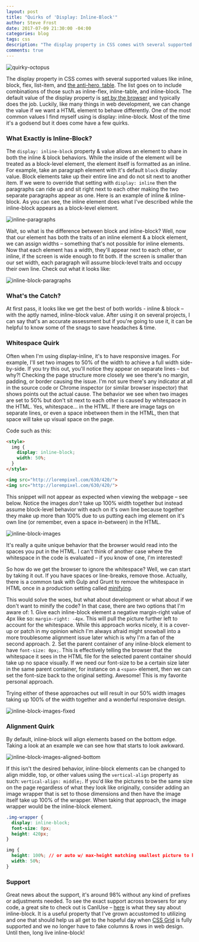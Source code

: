 ```yaml
---
layout: post
title: "Quirks of 'Display: Inline-Block'"
author: Steve Frost
date: 2017-07-09 21:30:00 -04:00
categories: blog
tags: css
description: "The display property in CSS comes with several supported values like inline, block, flex, list-item, and the anti-hero, table. The list goes on to include combinations of those such as inline-flex, inline-table, and inline-block. The default value of the display property is set by the browser and typically does the job. Luckily, like many things in web development, we can change the value if we want a HTML element to behave differently. One of the most common values I find myself using is display: inline-block. Most of the time it's a godsend but it does come have a few quirks."
comments: true
---
```


![quirky-octopus](/assets/img/blogs/inlineblock0.jpg)

The display property in CSS comes with several supported values like inline, block, flex, list-item, and [the anti-hero, table](https://colintoh.com/blog/display-table-anti-hero). The list goes on to include combinations of those such as inline-flex, inline-table, and inline-block. The default value of the display property is [set by the browser](https://github.com/sw4/revert.css) and typically does the job. Luckily, like many things in web development, we can change the value if we want a HTML element to behave differently. One of the most common values I find myself using is display: inline-block. Most of the time it's a godsend but it does come have a few quirks.

### What Exactly is Inline-Block?
The `display: inline-block` property & value allows an element to share in both the inline & block behaviors. While the inside of the element will be treated as a block-level element, the element itself is formatted as an inline. For example, take an paragraph element with it's default `block` display value. Block elements take up their entire line and do not sit next to another item. If we were to override that setting with `display: inline` then the paragraphs can ride up and sit right next to each other making the two separate paragraphs appear as one. Here is an example of inline & inline-block. As you can see, the inline element does what I've described while the inline-block appears as a block-level element.

![inline-paragraphs](/assets/img/blogs/inlineblock1.jpg)

Wait, so what is the difference between block and inline-block? Well, now that our element has both the traits of an inline element & a block element, we can assign widths – something that's not possible for inline elements. Now that each element has a width, they'll appear next to each other, or inline, if the screen is wide enough to fit both. If the screen is smaller than our set width, each paragraph will assume block-level traits and occupy their own line. Check out what it looks like:

![inline-block-paragraphs](/assets/img/blogs/inlineblock2.gif)

### What's the Catch?
At first pass, it looks like we get the best of both worlds - inline & block – with the aptly named, inline-block value. After using it on several projects, I can say that's an accurate assessment but if you're going to use it, it can be helpful to know some of the snags to save headaches & time.

### Whitespace Quirk
Often when I'm using display-inline, it's to have responsive images. For example, I'll set two images to 50% of the width to achieve a full width side-by-side. If you try this out, you'll notice they appear on separate lines – but why?! Checking the page structure more closely we see there's no margin, padding, or border causing the issue. I'm not sure there's any indicator at all in the source code or Chrome inspector (or similar browser inspector) that shows points out the actual cause. The behavior we see when two images are set to 50% but don't sit next to each other is caused by whitespace in the HTML. Yes, whitespace... in the HTML. If there are image tags on separate lines, or even a space inbetween them in the HTML, then that space will take up visual space on the page.

Code such as this:
```html
<style>
  img {
    display: inline-block;
    width: 50%;
  }
</style>

<img src="http://lorempixel.com/630/420/">
<img src="http://lorempixel.com/630/420/">
```

This snippet will not appear as expected when viewing the webpage – see below. Notice the images _don't_ take up 100% width together but instead assume block-level behavior with each on it's own line because together they make up more than 100% due to us putting each img element on it's own line (or remember, even a space in-between) in the HTML.

![inline-block-images](/assets/img/blogs/inlineblock3.jpg)

It's really a quite unique behavior that the browser would read into the spaces you put in the HTML. I can't think of another case where the whitespace in the code is evaluated – if you know of one, I'm interested!

So how do we get the browser to ignore the whitespace? Well, we can start by taking it out. If you have spaces or line-breaks, remove those. Actually, there is a common task with Gulp and Grunt to remove the whitespace in HTML once in a production setting called [minifying](https://blog.stackpath.com/glossary/minification/). 

This would solve the woes, but what about development or what about if we don't want to minify the code? In that case, there are two options that I'm aware of:
    1. Give each inline-block element a negative margin-right value of 4px like so: `margin-right: -4px`. This will pull the picture further left to account for the whitespace. While this approach works nicely, it is a cover-up or patch in my opinion which I'm always afraid might snowball into a more troublesome alignment issue later which is why I'm a fan of the second approach.
    2. Set the parent container of any inline-block element to have `font-size: 0px;`. This is effectively telling the browser that the whitespace it sees in the HTML file for the selected parent container should take up no space visually. If we need our font-size to be a certain size later in the same parent container, for instance on a `<span>` element, then we can set the font-size back to the original setting. Awesome! This is my favorite personal approach.

Trying either of these approaches out will result in our 50% width images taking up 100% of the width together and a wonderful responsive design.

![inline-block-images-fixed](/assets/img/blogs/inlineblock4.jpg)

### Alignment Quirk

By default, inline-block will align elements based on the bottom edge. Taking a look at an example we can see how that starts to look awkward.

![inline-block-images-aligned-bottom](/assets/img/blogs/inlineblock5.jpg)

If this isn't the desired behavior, inline-block elements can be changed to align middle, top, or other values using the `vertical-align` property as such: `vertical-align: middle;`. If you'd like the pictures to be the same size on the page regardless of what they look like originally, consider adding an image wrapper that is set to those dimensions and then have the image itself take up 100% of the wrapper. When taking that approach, the image wrapper would be the inline-block element.

```css
.img-wrapper {
  display: inline-block;
  font-size: 0px;
  height: 420px;
}

img {
  height: 100%; // or auto w/ max-height matching smallest picture to keep proportion
  width: 50%;
}
```

### Support
Great news about the support, it's around 98% without any kind of prefixes or adjustments needed. To see the exact support across browsers for any code, a great site to check out is CanIUse – [here](https://caniuse.com/#feat=inline-block) is what they say about inline-block. It is a useful property that I've grown accustomed to utilizing and one that should help us all get to the hopeful day when [CSS Grid](http://jensimmons.com/post/feb-27-2017/learn-css-grid) is fully supported and we no longer have to fake columns & rows in web design. Until then, long live inline-block!
